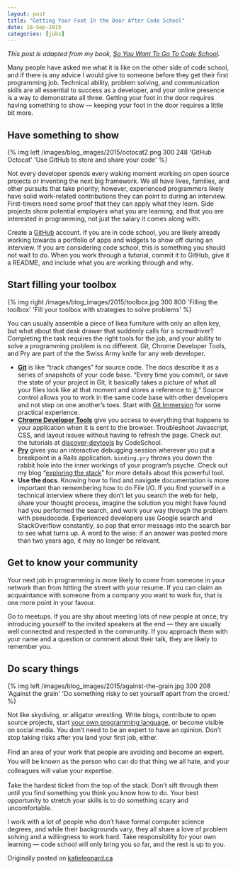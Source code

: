 ```yaml
---
layout: post
title: "Getting Your Foot In the Door After Code School"
date: 18-Sep-2015
categories: [jobs]
---
```


<p><em>This post is adapted from my book, <a href="http://codeschoolbook.com/buy-the-book/">So You Want To Go To Code School</a>.</em></p>
<p>Many people have asked me what it is like on the other side of code school, and if there is any advice I would give to someone before they get their first programming job. Technical ability, problem solving, and communication skills are all essential to success as a developer, and your online presence is a way to demonstrate all three. Getting your foot in the door requires having something to show — keeping your foot in the door requires a little bit more.</p>
<!--more-->
<h2>Have something to show</h2>
{% img left /images/blog_images/2015/octocat2.png 300 248 'GitHub Octocat' 'Use GitHub to store and share your code' %}

<p>Not every developer spends every waking moment working on open source projects or inventing the next big framework. We all have lives, families, and other pursuits that take priority; however, experienced programmers likely have solid work-related contributions they can point to during an interview. First-timers need some proof that they can apply what they learn. Side projects show potential employers what you are learning, and that you are interested in programming, not just the salary it comes along with.</p>
<p>Create a <a href="https://github.com/">GitHub</a> account. If you are in code school, you are likely already working towards a portfolio of apps and widgets to show off during an interview. If you are considering code school, this is something you should not wait to do. When you work through a tutorial, commit it to GitHub, give it a README, and include what you are working through and why.</p>
<h2>Start filling your toolbox</h2>

{% img right /images/blog_images/2015/toolbox.jpg 300 800 'Filling the toolbox' 'Fill your toolbox with strategies to solve problems' %}

<p>You can usually assemble a piece of Ikea furniture with only an allen key, but what about that desk drawer that suddenly calls for a screwdriver? Completing the task requires the right tools for the job, and your ability to solve a programming problem is no different. Git, Chrome Developer Tools, and Pry are part of the the Swiss Army knife for any web developer.</p>
<ul>
<li><a href="http://git-scm.com/"><strong>Git</strong></a> is like “track changes” for source code. The docs describe it as a series of snapshots of your code base. “Every time you commit, or save the state of your project in Git, it basically takes a picture of what all your files look like at that moment and stores a reference to <a title="[Getting started with git](http://git-scm.com/book/en/v2/Getting-Started-Git-Basics)" href="http://katieleonard.ca/blog/2015/get-your-foot-in-the-door/">it</a>.” Source control allows you to work in the same code base with other developers and not step on one another’s toes. Start with <a href="http://gitimmersion.com/">Git Immersion</a> for some practical experience.</li>
<li><a href="https://developer.chrome.com/devtools"><strong>Chrome Developer Tools</strong></a> give you access to everything that happens to your application when it is sent to the browser. Troubleshoot Javascript, CSS, and layout issues without having to refresh the page. Check out the tutorials at <a href="http://discover-devtools.codeschool.com/">discover-devtools</a> by CodeSchool.</li>
<li><a href="https://github.com/pry/pry"><strong>Pry</strong></a> gives you an interactive debugging session wherever you put a breakpoint in a Rails application. <code>binding.pry</code> throws you down the rabbit hole into the inner workings of your program’s psyche. Check out my blog &#8220;<a href="http://katieleonard.ca/blog/2015/exploring-the-stack/">exploring the stack</a>&#8221; for more details about this powerful tool.</li>
<li><strong>Use the docs</strong>. Knowing how to find and navigate documentation is more important than remembering how to do File I/O. If you find yourself in a technical interview where they don’t let you search the web for help, share your thought process, imagine the solution you might have found had you performed the search, and work your way through the problem with pseudocode. Experienced developers use Google search and StackOverflow constantly, so pop that error message into the search bar to see what turns up. A word to the wise: if an answer was posted more than two years ago, it may no longer be relevant.</li>
</ul>
<h2>Get to know your community</h2>
<p>Your next job in programming is more likely to come from someone in your network than from hitting the street with your resume. If you can claim an acquaintance with someone from a company you want to work for, that is one more point in your favour.</p>
<p>Go to meetups. If you are shy about meeting lots of new people at once, try introducing yourself to the invited speakers at the end — they are usually well connected and respected in the community. If you approach them with your name and a question or comment about their talk, they are likely to remember you.</p>
<h2>Do scary things</h2>

{% img left /images/blog_images/2015/against-the-grain.jpg 300 208 'Against the grain' 'Do something risky to set yourself apart from the crowd.' %}

<p>Not like skydiving, or alligator wrestling. Write blogs, contribute to open source projects, start <a href="http://createyourproglang.com/">your own programming language</a>, or become visible on social media. You don’t need to be an expert to have an opinion. Don’t stop taking risks after you land your first job, either.</p>
<p><span style="line-height: 1.5;">Find an area of your work that people are avoiding and become an expert. You will be known as the person who can do that thing we all hate, and your colleagues will value your expertise.</span></p>
<p>Take the hardest ticket from the top of the stack. Don’t sift through them until you find something you think you know how to do. Your best opportunity to stretch your skills is to do something scary and uncomfortable.</p>
<p>I work with a lot of people who don’t have formal computer science degrees, and while their backgrounds vary, they all share a love of problem solving and a willingness to work hard. Take responsibility for your own learning — code school will only bring you so far, and the rest is up to you.</p>
<p>Originally posted on <a href="http://katieleonard.ca/blog/2015/get-your-foot-in-the-door/" target="_blank">katieleonard.ca</a></p>
